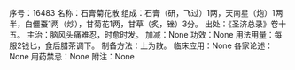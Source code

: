 序号：16483
名称：石膏菊花散
组成：石膏（研，飞过）1两，天南星（炮）1两半，白僵蚕1两（炒），甘菊花1两，甘草（炙，锉）3分。
出处：《圣济总录》卷十五。
主治：脑风头痛难忍，时愈时发。
加减：None
功效：None
用法用量：每服2钱匕，食后腊茶调下。
制备方法：上为散。
临床应用：None
各家论述：None
用药禁忌：None
附注：None
